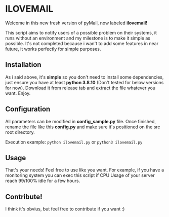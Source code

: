# ILOVEMAIL
Welcome in this new fresh version of pyMail, now labeled **ilovemail!**

This script aims to notify users of a possible problem on their systems, it runs without an environment and my milestone is to make it simple as possible.
It's not completed because i wan't to add some features in near future, it works perfectly for simple purposes.

## Installation
As i said above, it's **simple** so you don't need to install some dependencies, just ensure you have at least **python 3.8.10** (Don't tested for below versions for now).
Download it from release tab and extract the file whatever you want.
Enjoy.

## Configuration
All parameters can be modified in **config_sample.py** file. Once finished, rename the file like this **config.py** and make sure it's positioned on the src root directory.

Execution example:
`python ilovemail.py`
or
`python3 ilovemail.py`

## Usage
That's your needs! Feel free to use like you want.
For example, if you have a monitoring system you can exec this script if CPU Usage of your server reach 99/100% idle for a few hours.

## Contribute!
I think it's obvius, but feel free to contribute if you want :)
